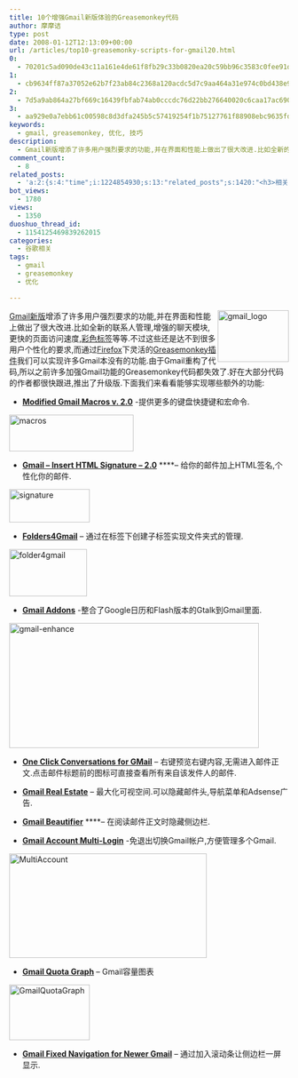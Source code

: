 ```yaml
---
title: 10个增强Gmail新版体验的Greasemonkey代码
author: 摩摩诘
type: post
date: 2008-01-12T12:13:09+00:00
url: /articles/top10-greasemonky-scripts-for-gmail20.html
0:
  - 70201c5ad090de43c11a161e4de61f8fb29c33b0820ea20c59bb96c3583c0fee91dec422b8f7fef639125698b00cde13
1:
  - cb9634ff87a37052e62b7f23ab84c2368a120acdc5d7c9aa464a31e974c0bd438e90d617c2a1459524fcb27f7b78a30d
2:
  - 7d5a9ab864a27bf669c16439fbfab74ab0cccdc76d22bb276640020c6caa17ac69047bfd002d25583d494b98c62a8a09
3:
  - aa929e0a7ebb61c00598c8d3dfa245b5c57419254f1b75127761f88908ebc9635fded61001486a7e19a577187cce18b0
keywords:
  - gmail, greasemonkey, 优化, 技巧
description:
  - Gmail新版增添了许多用户强烈要求的功能,并在界面和性能上做出了很大改进.比如全新的联系人管理,增强的聊天模块,更快的页面访问速度,彩色标签等等.不过这些还是达不到很多用户个性化的要求,而通过Firefox下灵活的Greasemonkey插件我们可以实现许多Gmail本没有的功能.
comment_count:
  - 8
related_posts:
  - 'a:2:{s:4:"time";i:1224854930;s:13:"related_posts";s:1420:"<h3>相关日志</h3><ul class="related_post"><li><a href="http://www.digglife.cn/articles/clean-up-desktop-improve-productivity-2.html" title="彻底清空桌面,让启动程序更加高效Part.2">彻底清空桌面,让启动程序更加高效Part.2</a></li><li><a href="http://www.digglife.cn/articles/clean-up-desktop-improve-productivity-1.html" title="彻底清空桌面,让启动程序更加高效Part.1">彻底清空桌面,让启动程序更加高效Part.1</a></li><li><a href="http://www.digglife.cn/articles/five-windows-explorer-tweaks.html" title="5大Windows Explorer优化技巧">5大Windows Explorer优化技巧</a></li><li><a href="http://www.digglife.cn/articles/make-openoffice-run-faster-in-ubuntu.html" title="加快Open Office在Ubuntu中的运行速度">加快Open Office在Ubuntu中的运行速度</a></li><li><a href="http://www.digglife.cn/articles/customize-gmail-signature.html" title="Gmail技巧:让你的签名绚起来">Gmail技巧:让你的签名绚起来</a></li><li><a href="http://www.digglife.cn/articles/ubuntu%e8%ae%a9%e6%a1%8c%e9%9d%a2%e6%98%be%e7%a4%ba%e5%9b%9e%e6%94%b6%e7%ab%99.html" title="Ubuntu:让桌面显示回收站">Ubuntu:让桌面显示回收站</a></li><li><a href="http://www.digglife.cn/articles/gmail7%e5%a4%a7%e6%9c%89%e5%85%b3%e9%99%84%e4%bb%b6%e7%9a%84%e6%8a%80%e5%b7%a7.html" title="Gmail:7大有关附件的技巧">Gmail:7大有关附件的技巧</a></li></ul>";}'
bot_views:
  - 1780
views:
  - 1350
duoshuo_thread_id:
  - 1154125469839262015
categories:
  - 谷歌相关
tags:
  - gmail
  - greasemonkey
  - 优化

---
```

[<img src="https://www.digglife.net/wp-content/uploads/3/379/2008/01/gmail-logo-thumb.png" alt="gmail_logo" align="right" border="0" height="93" width="128" />][1] <a href="https://www.digglife.net/articles/gmail-newer-version.html" title="Gmail新版" target="_blank">Gmail新版</a>增添了许多用户强烈要求的功能,并在界面和性能上做出了很大改进.比如全新的联系人管理,增强的聊天模块,更快的页面访问速度,<a href="https://www.digglife.net/articles/gmail-colored-lables.html" title="彩色标签" target="_blank">彩色标签</a>等等.不过这些还是达不到很多用户个性化的要求,而通过<a href="https://www.digglife.net/articles/category/firefox" title="火狐技巧" target="_blank">Firefox</a>下灵活的<a href="https://www.digglife.net/articles/12-greasemonkey-scripts-that-rock.html" title="Greasemonkey插件" target="_blank">Greasemonkey插件</a>我们可以实现许多Gmail本没有的功能.由于Gmail重构了代码,所以之前许多加强Gmail功能的Greasemonkey代码都失效了.好在大部分代码的作者都很快跟进,推出了升级版.下面我们来看看能够实现哪些额外的功能:

<!--more-->

  * [**Modified Gmail Macros v. 2.0**][2] -提供更多的键盘快捷键和宏命令.

[<img src="https://www.digglife.net/wp-content/uploads/3/379/2008/01/macros-thumb.png" alt="macros" border="0" height="66" width="224" />][3]

  * <a href="http://userscripts.org/scripts/show/16839" title="Gmail - Insert HTML Signature - 2.0" target="_blank"><strong>Gmail &#8211; Insert HTML Signature &#8211; 2.0</strong></a> ****&#8211; 给你的邮件加上HTML签名,个性化你的邮件.

[<img src="https://www.digglife.net/wp-content/uploads/3/379/2008/01/signature-thumb.png" alt="signature" border="0" height="60" width="145" />][4]

  * <a href="http://userscripts.org/scripts/show/8810" title="Folders4Gmail" target="_blank"><strong>Folders4Gmail</strong></a> &#8211; 通过在标签下创建子标签实现文件夹式的管理.

[<img src="https://www.digglife.net/wp-content/uploads/3/379/2008/01/folder4gmail-thumb.png" alt="folder4gmail" border="0" height="85" width="140" />][5]

  * <a href="http://userscripts.org/scripts/show/19956" title="Gmail Addons" target="_blank"><strong>Gmail Addons</strong></a> -整合了Google日历和Flash版本的Gtalk到Gmail里面.

[<img src="https://www.digglife.net/wp-content/uploads/3/379/2008/01/gmail-enhance-thumb.png" alt="gmail-enhance" border="0" height="225" width="450" />][6]

  * [**One Click Conversations for GMail**][7] &#8211; 右键预览右键内容,无需进入邮件正文.点击邮件标题前的图标可直接查看所有来自该发件人的邮件.

  * [**Gmail Real Estate**][8] &#8211; 最大化可视空间.可以隐藏邮件头,导航菜单和Adsense广告.

  * [**Gmail Beautifier**][9] ****&#8211; 在阅读邮件正文时隐藏侧边栏.

  * <a href="http://userscripts.org/scripts/show/16341" title="Gmail Account Multi-Login" target="_blank"><strong>Gmail Account Multi-Login</strong></a> -免退出切换Gmail帐户,方便管理多个Gmail.

[<img src="https://www.digglife.net/wp-content/uploads/3/379/2008/01/multiaccount-thumb.png" alt="MultiAccount" border="0" height="188" width="356" />][10]

  * <a href="http://userscripts.org/scripts/show/13173" title="Gmail Quota Graph" target="_blank"><strong>Gmail Quota Graph</strong></a> &#8211; Gmail容量图表

[<img src="https://www.digglife.net/wp-content/uploads/3/379/2008/01/gmailquotagraph-thumb.png" alt="GmailQuotaGraph" border="0" height="100" width="145" />][11]

  * <a href="http://userscripts.org/scripts/show/13880" title="Gmail Fixed Navigation for Newer Gmail" target="_blank"><strong>Gmail Fixed Navigation for Newer Gmail</strong></a> &#8211; 通过加入滚动条让侧边栏一屏显示.

 [1]: https://www.digglife.net/wp-content/uploads/3/379/2008/01/gmail-logo.png
 [2]: http://userscripts.org/scripts/show/14189
 [3]: https://www.digglife.net/wp-content/uploads/3/379/2008/01/macros.png
 [4]: https://www.digglife.net/wp-content/uploads/3/379/2008/01/signature.png
 [5]: https://www.digglife.net/wp-content/uploads/3/379/2008/01/folder4gmail.png
 [6]: https://www.digglife.net/wp-content/uploads/3/379/2008/01/gmail-enhance.png
 [7]: http://userscripts.org/scripts/show/6929
 [8]: http://userscripts.org/scripts/show/8682
 [9]: http://userscripts.org/scripts/show/8212
 [10]: https://www.digglife.net/wp-content/uploads/3/379/2008/01/multiaccount.png
 [11]: https://www.digglife.net/wp-content/uploads/3/379/2008/01/gmailquotagraph.png
